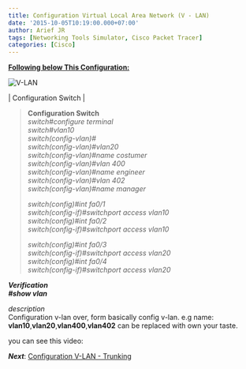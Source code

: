 ```yaml
---
title: Configuration Virtual Local Area Network (V - LAN)
date: '2015-10-05T10:19:00.000+07:00'
author: Arief JR
tags: [Networking Tools Simulator, Cisco Packet Tracer]
categories: [Cisco]
---
```


**[Following below This Configuration:](http://arief-jr.blogspot.com/2015/10/configuration-virtual-local-area.html)**

![V-LAN](https://4.bp.blogspot.com/-jruz88NhNvE/VhHf0RapyOI/AAAAAAAACLk/j4815q4A7TY/s1600/konfigurasi%2Bv-lan.PNG)

| Configuration Switch |

> **Configuration Switch**  
> _switch#configure terminal_  
> _switch#vlan10_  
> _switch(config-vlan)#_  
> _switch(config-vlan)#vlan20_  
> _switch(config-vlan)#name costumer_  
> _switch(config-vlan)#vlan 400_  
> _switch(config-vlan)#name engineer_  
> _switch(config-vlan)#vlan 402_  
> _switch(config-vlan)#name manager_  
>   
> _switch(config)#int fa0/1_  
> _switch(config-if)#switchport access vlan10_  
> _switch(config)#int fa0/2_  
> _switch(config-if)#switchport access vlan10_  
>   
> _switch(config)#int fa0/3_  
> _switch(config-if)#switchport access vlan20_  
> _switch(config)#int fa0/4_  
> _switch(config-if)#switchport access vlan20_  

**_Verification_**  
**_#show vlan_**  
  
_description_  
Configuration v-lan over, form basically config v-lan. e.g name: **vlan10**,**vlan20**,**vlan400**,**vlan402** can be replaced with own your taste.  
  
you can see this video:  
  
  
**_Next_**: [Configuration V-LAN - Trunking](http://arief-jr.blogspot.com/search/label/trunking)